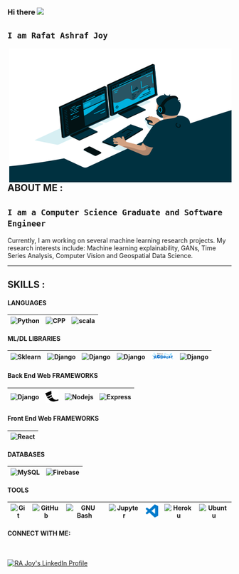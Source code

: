 ### Hi there <img src="https://media.giphy.com/media/hvRJCLFzcasrR4ia7z/giphy.gif" width="25px">

## `I am Rafat Ashraf Joy`

<img  align='right' alt="GIF" src="https://github.com/rajoy99/rajoy99/blob/main/ambidextrous.gif" width="500" height="300"/>

## ABOUT ME :

## `I am a Computer Science Graduate and Software Engineer`


Currently, I am working on several machine learning research projects. My research interests include: Machine learning explainability, GANs, Time Series Analysis, Computer Vision and Geospatial Data Science.
<!--
I'm a full-stack software engineer working with **Python**, **Django**, **Vue.js**, **Docker**.
-->

---
## SKILLS :

#### LANGUAGES
<img alt="Python" width="45px" src="https://github.com/abranhe/programming-languages-logos/blob/master/src/python/python.svg"/>|<img alt="CPP" width="50px" src="https://github.com/abranhe/programming-languages-logos/blob/master/src/cpp/cpp_128x128.png"/>|<img alt="scala" width="30px" src="https://github.com/kaeawc/scala-logo/blob/master/img/logo.svg"/>|
|--|--|--|
 
<!--
![Python](https://img.shields.io/badge/-Python-%233776AB?style=flat-square&logo=Python&logoColor=ffffff)
![HTML5](https://img.shields.io/badge/-HTML5-%23E44D27?style=flat-square&logo=html5&logoColor=ffffff)
![CSS3](https://img.shields.io/badge/-CSS3-%231572B6?style=flat-square&logo=css3)
![JavaScript](https://img.shields.io/badge/-JavaScript-%23F7DF1C?style=flat-square&logo=javascript&logoColor=000000&labelColor=%23F7DF1C&color=%23FFCE5A)
![Java](https://img.shields.io/badge/-Java-%23007396?style=flat-square&logo=Java)
![C](https://img.shields.io/badge/-C-%23A8B9CC?style=flat-square&logo=C&logoColor=%23222222)
-->

#### ML/DL LIBRARIES
<img alt="Sklearn" width="50px" src="https://upload.wikimedia.org/wikipedia/commons/0/05/Scikit_learn_logo_small.svg"/>|<img alt="Django" width="30px" src="https://github.com/valohai/ml-logos/blob/master/tensorflow-tf.svg"/>|<img alt="Django" width="30px" src="https://upload.wikimedia.org/wikipedia/commons/a/ae/Keras_logo.svg"/>|<img alt="Django" width="30px" src="https://upload.wikimedia.org/wikipedia/commons/c/cc/CatBoostLogo.png"/>|<img alt="Django" width="50px" src="https://raw.githubusercontent.com/dmlc/dmlc.github.io/master/img/logo-m/xgboost.png"/>|<img alt="Django" width="30px" src="https://upload.wikimedia.org/wikipedia/commons/1/10/PyTorch_logo_icon.svg"/>
|--|--|--|--|--|--|


#### Back End Web FRAMEWORKS
<img alt="Django" width="40px" src="https://static.djangoproject.com/img/logos/django-logo-negative.svg"/>|<img alt="Flask" width="30px" src="https://raw.githubusercontent.com/simple-icons/simple-icons/develop/icons/flask.svg"/>|<img alt="Nodejs" width="40px" src="https://raw.githubusercontent.com/bwks/vendor-icons-svg/master/node-js-logo.svg"/>|<img alt="Express" width="40px" src="https://raw.githubusercontent.com/openjs-foundation/artwork/master/projects/express/express-logo-horizontal-black.svg"/>
|--|--|--|--|

#### Front End Web FRAMEWORKS
<img alt="React" width="40px" src="https://upload.wikimedia.org/wikipedia/commons/a/a7/React-icon.svg"/>| 
|--|     

#### DATABASES
<img alt="MySQL" width="50px" src="https://upload.wikimedia.org/wikipedia/de/d/dd/MySQL_logo.svg"/>|<img alt="Firebase" width="50px" src="https://github.com/mongodb-js/leaf/blob/master/dist/mongodb-leaf_256x256.png"/>
|--|--|

#### TOOLS
<img alt="Git" width="30px" src="https://raw.githubusercontent.com/simple-icons/simple-icons/develop/icons/git.svg"/>|<img alt="GitHub" width="30px" src="https://raw.githubusercontent.com/simple-icons/simple-icons/develop/icons/github.svg"/>|<img alt="GNU Bash" width="30px" src="https://raw.githubusercontent.com/simple-icons/simple-icons/develop/icons/gnubash.svg"/>|<img alt="Jupyter" width="30px" src="https://raw.githubusercontent.com/simple-icons/simple-icons/develop/icons/jupyter.svg"/>|<img alt="VSCode" width="30px" src="https://raw.githubusercontent.com/simple-icons/simple-icons/develop/icons/visualstudiocode.svg"/>|<img alt="Heroku" width="30px" src="https://raw.githubusercontent.com/simple-icons/simple-icons/develop/icons/heroku.svg"/>|<img alt="Ubuntu" width="30px" src="https://raw.githubusercontent.com/simple-icons/simple-icons/develop/icons/ubuntu.svg"/>
|--|--|--|--|--|--|--|




#### CONNECT WITH ME:
</br>
<p align="left">
<a href="https://www.linkedin.com/in/rajoy99" target="_blank"><img src="https://cdn.jsdelivr.net/npm/simple-icons@v3/icons/linkedin.svg" alt="RA Joy's LinkedIn Profile" height="30" width="30"></a>&nbsp;&nbsp;&nbsp;  
</p> 










<!--
**rajoy99/rajoy99** is a ✨ _special_ ✨ repository because its `README.md` (this file) appears on your GitHub profile.

Here are some ideas to get you started:

- 🔭 I’m currently working on ...
- 🌱 I’m currently learning ...
- 👯 I’m looking to collaborate on ...
- 🤔 I’m looking for help with ...
- 💬 Ask me about ...
- 📫 How to reach me: ...
- 😄 Pronouns: ...
- ⚡ Fun fact: ...
--
